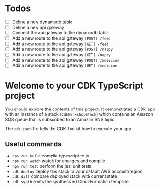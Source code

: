 # Todos

- [ ] Define a new dynamodb table
- [ ] Define a new api gateway
- [ ] Connect the api gateway to the dynamodb table
- [ ] Add a new route to the api gateway `[POST] /feed`
- [ ] Add a new route to the api gateway `[GET] /feed`
- [ ] Add a new route to the api gateway `[POST] /nappy`
- [ ] Add a new route to the api gateway `[GET] /nappy`
- [ ] Add a new route to the api gateway `[POST] /medicine`
- [ ] Add a new route to the api gateway `[GET] /medicine`

# Welcome to your CDK TypeScript project

You should explore the contents of this project. It demonstrates a CDK app with an instance of a stack (`CdkWorkshopStack`)
which contains an Amazon SQS queue that is subscribed to an Amazon SNS topic.

The `cdk.json` file tells the CDK Toolkit how to execute your app.

## Useful commands

- `npm run build` compile typescript to js
- `npm run watch` watch for changes and compile
- `npm run test` perform the jest unit tests
- `cdk deploy` deploy this stack to your default AWS account/region
- `cdk diff` compare deployed stack with current state
- `cdk synth` emits the synthesized CloudFormation template
